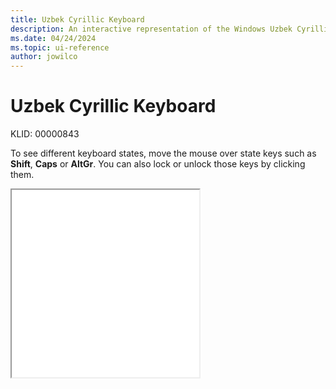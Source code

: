```yaml
---
title: Uzbek Cyrillic Keyboard
description: An interactive representation of the Windows Uzbek Cyrillic keyboard. To see different keyboard states, click or move the mouse over the state keys.
ms.date: 04/24/2024
ms.topic: ui-reference
author: jowilco
---
```


# Uzbek Cyrillic Keyboard

KLID: 00000843

To see different keyboard states, move the mouse over state keys such as **Shift**, **Caps** or **AltGr**. You can also lock or unlock those keys by clicking them.

<iframe src="kbduzb.html" height="300"></iframe>
